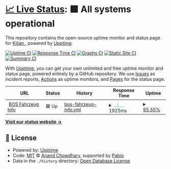 # [📈 Live Status](https://aldo1066.github.io/Uptime): <!--live status--> **🟩 All systems operational**

This repository contains the open-source uptime monitor and status page for [Kilian ](Kilian-Buss.me), powered by [Upptime](https://github.com/upptime/upptime).

[![Uptime CI](https://github.com/aldo1066/Uptime/workflows/Uptime%20CI/badge.svg)](https://github.com/aldo1066/Uptime/actions?query=workflow%3A%22Uptime+CI%22)
[![Response Time CI](https://github.com/aldo1066/Uptime/workflows/Response%20Time%20CI/badge.svg)](https://github.com/aldo1066/Uptime/actions?query=workflow%3A%22Response+Time+CI%22)
[![Graphs CI](https://github.com/aldo1066/Uptime/workflows/Graphs%20CI/badge.svg)](https://github.com/aldo1066/Uptime/actions?query=workflow%3A%22Graphs+CI%22)
[![Static Site CI](https://github.com/aldo1066/Uptime/workflows/Static%20Site%20CI/badge.svg)](https://github.com/aldo1066/Uptime/actions?query=workflow%3A%22Static+Site+CI%22)
[![Summary CI](https://github.com/aldo1066/Uptime/workflows/Summary%20CI/badge.svg)](https://github.com/aldo1066/Uptime/actions?query=workflow%3A%22Summary+CI%22)

With [Upptime](https://upptime.js.org), you can get your own unlimited and free uptime monitor and status page, powered entirely by a GitHub repository. We use [Issues](https://github.com/aldo1066/Uptime/issues) as incident reports, [Actions](https://github.com/aldo1066/Uptime/actions) as uptime monitors, and [Pages](https://aldo1066.github.io/Uptime) for the status page.

<!--start: status pages-->
<!-- This summary is generated by Upptime (https://github.com/upptime/upptime) -->
<!-- Do not edit this manually, your changes will be overwritten -->
<!-- prettier-ignore -->
| URL | Status | History | Response Time | Uptime |
| --- | ------ | ------- | ------------- | ------ |
| <img alt="" src="https://icons.duckduckgo.com/ip3/bos-fahrzeuge.info.ico" height="13"> [BOS Fahrzeug Info](https://bos-fahrzeuge.info/) | 🟩 Up | [bos-fahrzeug-info.yml](https://github.com/aldo1066/Uptime/commits/HEAD/history/bos-fahrzeug-info.yml) | <details><summary><img alt="Response time graph" src="./graphs/bos-fahrzeug-info/response-time-week.png" height="20"> 1925ms</summary><br><a href="https://aldo1066.github.io/Uptime/history/bos-fahrzeug-info"><img alt="Response time 1959" src="https://img.shields.io/endpoint?url=https%3A%2F%2Fraw.githubusercontent.com%2Faldo1066%2FUptime%2FHEAD%2Fapi%2Fbos-fahrzeug-info%2Fresponse-time.json"></a><br><a href="https://aldo1066.github.io/Uptime/history/bos-fahrzeug-info"><img alt="24-hour response time 1296" src="https://img.shields.io/endpoint?url=https%3A%2F%2Fraw.githubusercontent.com%2Faldo1066%2FUptime%2FHEAD%2Fapi%2Fbos-fahrzeug-info%2Fresponse-time-day.json"></a><br><a href="https://aldo1066.github.io/Uptime/history/bos-fahrzeug-info"><img alt="7-day response time 1925" src="https://img.shields.io/endpoint?url=https%3A%2F%2Fraw.githubusercontent.com%2Faldo1066%2FUptime%2FHEAD%2Fapi%2Fbos-fahrzeug-info%2Fresponse-time-week.json"></a><br><a href="https://aldo1066.github.io/Uptime/history/bos-fahrzeug-info"><img alt="30-day response time 2015" src="https://img.shields.io/endpoint?url=https%3A%2F%2Fraw.githubusercontent.com%2Faldo1066%2FUptime%2FHEAD%2Fapi%2Fbos-fahrzeug-info%2Fresponse-time-month.json"></a><br><a href="https://aldo1066.github.io/Uptime/history/bos-fahrzeug-info"><img alt="1-year response time 1959" src="https://img.shields.io/endpoint?url=https%3A%2F%2Fraw.githubusercontent.com%2Faldo1066%2FUptime%2FHEAD%2Fapi%2Fbos-fahrzeug-info%2Fresponse-time-year.json"></a></details> | <details><summary><a href="https://aldo1066.github.io/Uptime/history/bos-fahrzeug-info">95.55%</a></summary><a href="https://aldo1066.github.io/Uptime/history/bos-fahrzeug-info"><img alt="All-time uptime 97.96%" src="https://img.shields.io/endpoint?url=https%3A%2F%2Fraw.githubusercontent.com%2Faldo1066%2FUptime%2FHEAD%2Fapi%2Fbos-fahrzeug-info%2Fuptime.json"></a><br><a href="https://aldo1066.github.io/Uptime/history/bos-fahrzeug-info"><img alt="24-hour uptime 92.36%" src="https://img.shields.io/endpoint?url=https%3A%2F%2Fraw.githubusercontent.com%2Faldo1066%2FUptime%2FHEAD%2Fapi%2Fbos-fahrzeug-info%2Fuptime-day.json"></a><br><a href="https://aldo1066.github.io/Uptime/history/bos-fahrzeug-info"><img alt="7-day uptime 95.55%" src="https://img.shields.io/endpoint?url=https%3A%2F%2Fraw.githubusercontent.com%2Faldo1066%2FUptime%2FHEAD%2Fapi%2Fbos-fahrzeug-info%2Fuptime-week.json"></a><br><a href="https://aldo1066.github.io/Uptime/history/bos-fahrzeug-info"><img alt="30-day uptime 94.72%" src="https://img.shields.io/endpoint?url=https%3A%2F%2Fraw.githubusercontent.com%2Faldo1066%2FUptime%2FHEAD%2Fapi%2Fbos-fahrzeug-info%2Fuptime-month.json"></a><br><a href="https://aldo1066.github.io/Uptime/history/bos-fahrzeug-info"><img alt="1-year uptime 97.96%" src="https://img.shields.io/endpoint?url=https%3A%2F%2Fraw.githubusercontent.com%2Faldo1066%2FUptime%2FHEAD%2Fapi%2Fbos-fahrzeug-info%2Fuptime-year.json"></a></details>

<!--end: status pages-->

[**Visit our status website →**](https://aldo1066.github.io/Uptime)

## 📄 License

- Powered by: [Upptime](https://github.com/upptime/upptime)
- Code: [MIT](./LICENSE) © [Anand Chowdhary](https://anandchowdhary.com), supported by [Pabio](https://pabio.com)
- Data in the `./history` directory: [Open Database License](https://opendatacommons.org/licenses/odbl/1-0/)
